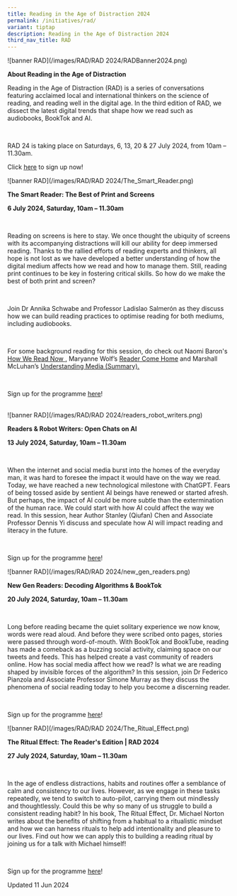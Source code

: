 ```yaml
---
title: Reading in the Age of Distraction 2024
permalink: /initiatives/rad/
variant: tiptap
description: Reading in the Age of Distraction 2024
third_nav_title: RAD
---
```

<p>![banner RAD](/images/RAD/RAD 2024/RADBanner2024.png)</p>
<p><strong>About Reading in the Age of Distraction</strong>
</p>
<p>Reading in the Age of Distraction (RAD) is a series of conversations featuring
acclaimed local and international thinkers on the science of reading, and
reading well in the digital age. In the third edition of RAD, we dissect
the latest digital trends that shape how we read such as audiobooks, BookTok
and AI.</p>
<p>&nbsp;</p>
<p>RAD 24 is taking place on Saturdays, 6, 13, 20 &amp; 27 July 2024, from
10am – 11.30am.</p>
<p>Click <a href="https://go.gov.sg/nlb-rad2024" rel="noopener noreferrer nofollow" target="_blank"><u>here</u></a> to
sign up now!</p>
<p></p>
<p></p>
<p>![banner RAD](/images/RAD/RAD 2024/The_Smart_Reader.png)</p>
<p><strong>The Smart Reader: The Best of Print and Screens</strong>
</p>
<p><strong>6 July 2024, Saturday, 10am – 11.30am</strong>
</p>
<p><strong>&nbsp;</strong>
</p>
<p>Reading on screens is here to stay. We once thought the ubiquity of screens
with its accompanying distractions will kill our ability for deep immersed
reading. Thanks to the rallied efforts of reading experts and thinkers,
all hope is not lost as we have developed a better understanding of how
the digital medium affects how we read and how to manage them. Still, reading
print continues to be key in fostering critical skills. So how do we make
the best of both print and screen?</p>
<p>&nbsp;</p>
<p>Join Dr Annika Schwabe and Professor Ladislao Salmerón as they discuss
how we can build reading practices to optimise reading for both mediums,
including audiobooks.</p>
<p>&nbsp;</p>
<p>For some background reading for this session, do check out Naomi Baron's&nbsp;
<a href="https://go.gov.sg/rad24-hwrn" rel="noopener noreferrer nofollow" target="_blank"><u>How We Read Now</u>
</a><u>,</u> Maryanne Wolf’s <a href="https://go.gov.sg/rad24-rch" rel="noopener noreferrer nofollow" target="_blank"><u>Reader Come Home</u></a> and Marshall
McLuhan’s <a href="https://go.gov.sg/rad24-um" rel="noopener noreferrer nofollow" target="_blank"><u>Understanding Media (Summary).</u></a>
</p>
<p>&nbsp;</p>
<p>Sign up for the programme <a href="https://www.eventbrite.sg/e/the-smart-reader-the-best-of-print-and-screens-rad-2024-tickets-904593572727?aff=oddtdtcreator" rel="noopener noreferrer nofollow" target="_blank"><u>here</u></a>!</p>
<p>
<br>![banner RAD](/images/RAD/RAD 2024/readers_robot_writers.png)</p>
<p><strong>Readers &amp; Robot Writers: Open Chats on AI</strong>
</p>
<p><strong>13 July 2024, Saturday, 10am – 11.30am</strong>
</p>
<p><strong>&nbsp;</strong>
</p>
<p>When the internet and social media burst into the homes of the everyday
man, it was hard to foresee the impact it would have on the way we read.
Today, we have reached a new technological milestone with ChatGPT. Fears
of being tossed aside by sentient AI beings have renewed or started afresh.
But perhaps, the impact of AI could be more subtle than the extermination
of the human race. We could start with how AI could affect the way we read.
In this session, hear Author Stanley (Qiufan) Chen and Associate Professor
Dennis Yi discuss and speculate how AI will impact reading and literacy
in the future.</p>
<p>&nbsp;</p>
<p>Sign up for the programme <a href="https://www.eventbrite.sg/e/readers-robot-writers-open-chats-on-ai-rad-2024-tickets-904596872597?aff=oddtdtcreator" rel="noopener noreferrer nofollow" target="_blank"><u>here</u></a>!</p>
<p></p>
<p>![banner RAD](/images/RAD/RAD 2024/new_gen_readers.png)</p>
<p><strong>New Gen Readers: Decoding Algorithms &amp; BookTok</strong>
</p>
<p><strong>20 July 2024, Saturday, 10am – 11.30am</strong>
</p>
<p><em>&nbsp;</em>
</p>
<p>Long before reading became the quiet solitary experience we now know,
words were read aloud. And before they were scribed onto pages, stories
were passed through word-of-mouth. With BookTok and BookTube, reading has
made a comeback as a buzzing social activity, claiming space on our tweets
and feeds. This has helped create a vast community of readers online. How
has social media affect how we read? Is what we are reading shaped by invisible
forces of the algorithm? In this session, join Dr Federico Pianzola and
Associate Professor Simone Murray as they discuss the phenomena of social
reading today to help you become a discerning reader.</p>
<p>&nbsp;</p>
<p>Sign up for the programme <a href="https://www.eventbrite.sg/e/new-gen-readers-decoding-algorithms-booktok-rad-2024-tickets-904598146407?aff=oddtdtcreator" rel="noopener noreferrer nofollow" target="_blank"><u>here</u></a>!</p>
<p></p>
<p>![banner RAD](/images/RAD/RAD 2024/The_Ritual_Effect.png)</p>
<p><strong>The Ritual Effect: The Reader's Edition | RAD 2024</strong>
</p>
<p><strong>27 July 2024, Saturday, 10am – 11.30am</strong>
</p>
<p><strong>&nbsp;</strong>
</p>
<p>In the age of endless distractions, habits and routines offer a semblance
of calm and consistency to our lives. However, as we engage in these tasks
repeatedly, we tend to switch to auto-pilot, carrying them out mindlessly
and thoughtlessly. Could this be why so many of us struggle to build a
consistent reading habit? In his book, The Ritual Effect, Dr. Michael Norton
writes about the benefits of shifting from a habitual to a ritualistic
mindset and how we can harness rituals to help add intentionality and pleasure
to our lives. Find out how we can apply this to building a reading ritual
by joining us for a talk with Michael himself!</p>
<p>&nbsp;</p>
<p>Sign up for the programme <a href="https://www.eventbrite.sg/e/the-ritual-effect-the-readers-edition-rad-2024-tickets-904603422187?aff=oddtdtcreator" rel="noopener noreferrer nofollow" target="_blank"><u>here</u></a>!</p>
<p></p>
<p>Updated 11 Jun 2024</p>
<p>&nbsp;</p>
<p>&nbsp;</p>
<p></p>